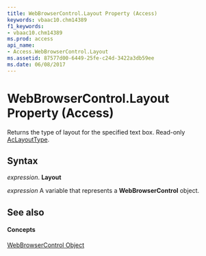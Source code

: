 ```yaml
---
title: WebBrowserControl.Layout Property (Access)
keywords: vbaac10.chm14389
f1_keywords:
- vbaac10.chm14389
ms.prod: access
api_name:
- Access.WebBrowserControl.Layout
ms.assetid: 87577d00-6449-25fe-c24d-3422a3db59ee
ms.date: 06/08/2017
---
```



# WebBrowserControl.Layout Property (Access)

Returns the type of layout for the specified text box. Read-only [AcLayoutType](aclayouttype-enumeration-access.md).


## Syntax

 _expression_. **Layout**

 _expression_ A variable that represents a **WebBrowserControl** object.


## See also


#### Concepts


[WebBrowserControl Object](webbrowsercontrol-object-access.md)

